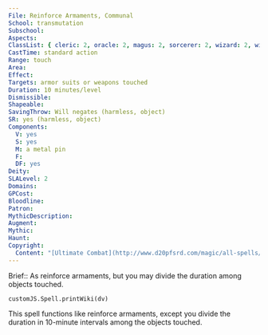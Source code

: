 ```yaml
---
File: Reinforce Armaments, Communal
School: transmutation
Subschool: 
Aspects: 
ClassList: { cleric: 2, oracle: 2, magus: 2, sorcerer: 2, wizard: 2, witch: 2, occultist: 2 }
CastTime: standard action
Range: touch
Area: 
Effect: 
Targets: armor suits or weapons touched
Duration: 10 minutes/level
Dismissible: 
Shapeable: 
SavingThrow: Will negates (harmless, object)
SR: yes (harmless, object)
Components:
  V: yes
  S: yes
  M: a metal pin
  F: 
  DF: yes
Deity: 
SLALevel: 2
Domains: 
GPCost: 
Bloodline: 
Patron: 
MythicDescription: 
Augment: 
Mythic: 
Haunt: 
Copyright:
  Content: "[Ultimate Combat](http://www.d20pfsrd.com/magic/all-spells/r/reinforce-armaments#TOC-Reinforce-Armaments-Communal)"
---
```

Brief:: As reinforce armaments, but you may divide the duration among objects touched.

```dataviewjs
customJS.Spell.printWiki(dv)
```

This spell functions like reinforce armaments, except you divide the duration in 10-minute intervals among the objects touched.
